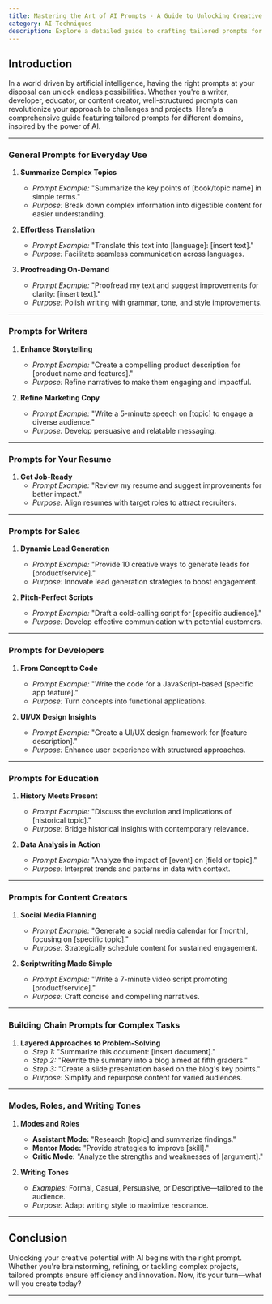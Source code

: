 ```yaml
---
title: Mastering the Art of AI Prompts - A Guide to Unlocking Creative Potential
category: AI-Techniques
description: Explore a detailed guide to crafting tailored prompts for various domains—enhancing creativity, productivity, and problem-solving.
---
```


## **Introduction**  
In a world driven by artificial intelligence, having the right prompts at your disposal can unlock endless possibilities. Whether you're a writer, developer, educator, or content creator, well-structured prompts can revolutionize your approach to challenges and projects. Here’s a comprehensive guide featuring tailored prompts for different domains, inspired by the power of AI.

---

### **General Prompts for Everyday Use**
1. **Summarize Complex Topics**  
   - *Prompt Example:* "Summarize the key points of [book/topic name] in simple terms."  
   - *Purpose:* Break down complex information into digestible content for easier understanding.

2. **Effortless Translation**  
   - *Prompt Example:* "Translate this text into [language]: [insert text]."  
   - *Purpose:* Facilitate seamless communication across languages.  

3. **Proofreading On-Demand**  
   - *Prompt Example:* "Proofread my text and suggest improvements for clarity: [insert text]."  
   - *Purpose:* Polish writing with grammar, tone, and style improvements.

---

### **Prompts for Writers**
1. **Enhance Storytelling**  
   - *Prompt Example:* "Create a compelling product description for [product name and features]."  
   - *Purpose:* Refine narratives to make them engaging and impactful.

2. **Refine Marketing Copy**  
   - *Prompt Example:* "Write a 5-minute speech on [topic] to engage a diverse audience."  
   - *Purpose:* Develop persuasive and relatable messaging.

---

### **Prompts for Your Resume**
1. **Get Job-Ready**  
   - *Prompt Example:* "Review my resume and suggest improvements for better impact."  
   - *Purpose:* Align resumes with target roles to attract recruiters.

---

### **Prompts for Sales**
1. **Dynamic Lead Generation**  
   - *Prompt Example:* "Provide 10 creative ways to generate leads for [product/service]."  
   - *Purpose:* Innovate lead generation strategies to boost engagement.

2. **Pitch-Perfect Scripts**  
   - *Prompt Example:* "Draft a cold-calling script for [specific audience]."  
   - *Purpose:* Develop effective communication with potential customers.

---

### **Prompts for Developers**
1. **From Concept to Code**  
   - *Prompt Example:* "Write the code for a JavaScript-based [specific app feature]."  
   - *Purpose:* Turn concepts into functional applications.  

2. **UI/UX Design Insights**  
   - *Prompt Example:* "Create a UI/UX design framework for [feature description]."  
   - *Purpose:* Enhance user experience with structured approaches.

---

### **Prompts for Education**
1. **History Meets Present**  
   - *Prompt Example:* "Discuss the evolution and implications of [historical topic]."  
   - *Purpose:* Bridge historical insights with contemporary relevance.  

2. **Data Analysis in Action**  
   - *Prompt Example:* "Analyze the impact of [event] on [field or topic]."  
   - *Purpose:* Interpret trends and patterns in data with context.

---

### **Prompts for Content Creators**
1. **Social Media Planning**  
   - *Prompt Example:* "Generate a social media calendar for [month], focusing on [specific topic]."  
   - *Purpose:* Strategically schedule content for sustained engagement.

2. **Scriptwriting Made Simple**  
   - *Prompt Example:* "Write a 7-minute video script promoting [product/service]."  
   - *Purpose:* Craft concise and compelling narratives.

---

### **Building Chain Prompts for Complex Tasks**
1. **Layered Approaches to Problem-Solving**  
   - *Step 1:* "Summarize this document: [insert document]."  
   - *Step 2:* "Rewrite the summary into a blog aimed at fifth graders."  
   - *Step 3:* "Create a slide presentation based on the blog's key points."  
   - *Purpose:* Simplify and repurpose content for varied audiences.  

---

### **Modes, Roles, and Writing Tones**
1. **Modes and Roles**  
   - **Assistant Mode:** "Research [topic] and summarize findings."  
   - **Mentor Mode:** "Provide strategies to improve [skill]."  
   - **Critic Mode:** "Analyze the strengths and weaknesses of [argument]."  

2. **Writing Tones**  
   - *Examples:* Formal, Casual, Persuasive, or Descriptive—tailored to the audience.  
   - *Purpose:* Adapt writing style to maximize resonance.

---

## **Conclusion**  
Unlocking your creative potential with AI begins with the right prompt. Whether you're brainstorming, refining, or tackling complex projects, tailored prompts ensure efficiency and innovation. Now, it’s your turn—what will you create today?

---
